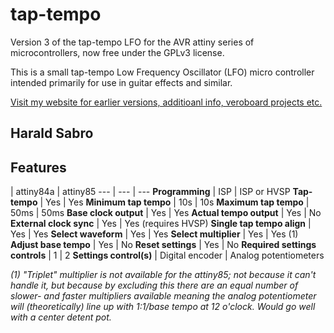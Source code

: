 # tap-tempo
Version 3 of the tap-tempo LFO for the AVR attiny series of microcontrollers, now free under the GPLv3 license.

This is a small tap-tempo Low Frequency Oscillator (LFO) micro controller intended primarily for use in guitar effects and similar.

[Visit my website for earlier versions, additioanl info, veroboard projects etc.](http://www.sabrotone.com)

Harald Sabro
---

## Features
 | attiny84a | attiny85
--- | --- | ---
**Programming** | ISP | ISP or HVSP
**Tap-tempo** | Yes | Yes
**Minimum tap tempo** | 10s | 10s
**Maximum tap tempo** | 50ms | 50ms
**Base clock output** | Yes | Yes
**Actual tempo output** | Yes | No
**External clock sync** | Yes | Yes (requires HVSP)
**Single tap tempo align** | Yes | Yes
**Select waveform** | Yes | Yes
**Select multiplier** | Yes | Yes (1)
**Adjust base tempo** | Yes | No
**Reset settings** | Yes | No
**Required settings controls** | 1 | 2
**Settings control(s)** | Digital encoder | Analog potentiometers

*(1) "Triplet" multiplier is not available for the attiny85; not because it can't handle it, but because by excluding this there are an equal number of slower- and faster multipliers available meaning the analog potentiometer will (theoretically) line up with 1:1/base tempo at 12 o'clock. Would go well with a center detent pot.*
